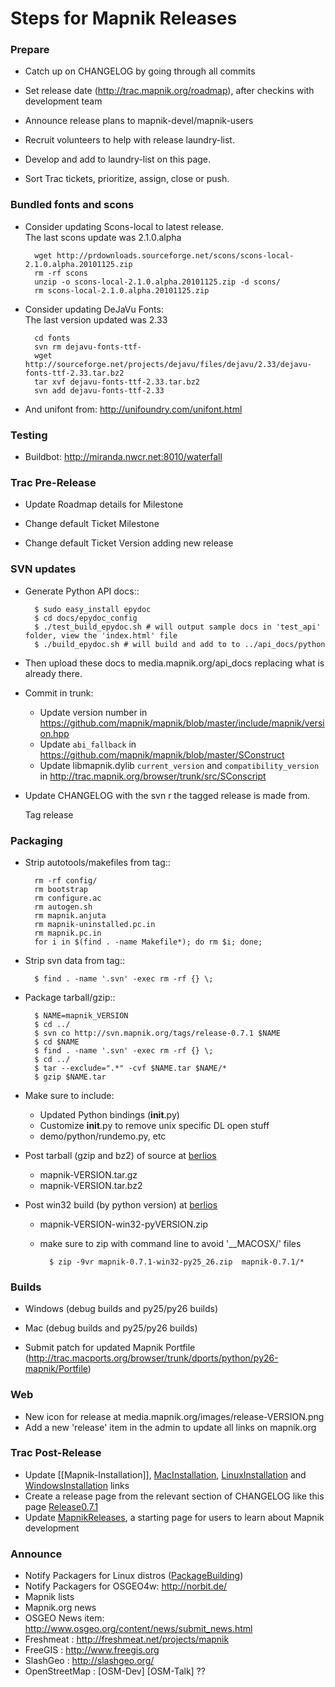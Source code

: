 <!-- Name: MapnikReleaseSteps -->
<!-- Version: 42 -->
<!-- Last-Modified: 2011/08/30 14:31:08 -->
<!-- Author: springmeyer -->
# Steps for Mapnik Releases
    
### Prepare
    
* Catch up on CHANGELOG by going through all commits
    
* Set release date (http://trac.mapnik.org/roadmap), after checkins with development team
    
* Announce release plans to mapnik-devel/mapnik-users
    
* Recruit volunteers to help with release laundry-list.
    
* Develop and add to laundry-list on this page.
    
* Sort Trac tickets, prioritize, assign, close or push.
    
### Bundled fonts and scons
    
* Consider updating Scons-local to latest release.  
  The last scons update was 2.1.0.alpha
    
        wget http://prdownloads.sourceforge.net/scons/scons-local-2.1.0.alpha.20101125.zip
        rm -rf scons
        unzip -o scons-local-2.1.0.alpha.20101125.zip -d scons/
        rm scons-local-2.1.0.alpha.20101125.zip
    
* Consider updating DeJaVu Fonts:  
  The last version updated was 2.33
    
        cd fonts
        svn rm dejavu-fonts-ttf-
        wget http://sourceforge.net/projects/dejavu/files/dejavu/2.33/dejavu-fonts-ttf-2.33.tar.bz2
        tar xvf dejavu-fonts-ttf-2.33.tar.bz2
        svn add dejavu-fonts-ttf-2.33
    
* And unifont from: http://unifoundry.com/unifont.html
    
### Testing

* Buildbot: http://miranda.nwcr.net:8010/waterfall
    
### Trac Pre-Release

* Update Roadmap details for Milestone
    
* Change default Ticket Milestone
    
* Change default Ticket Version adding new release
    
### SVN updates

* Generate Python API docs::
        
        $ sudo easy_install epydoc
        $ cd docs/epydoc_config
        $ ./test_build_epydoc.sh # will output sample docs in 'test_api' folder, view the 'index.html' file
        $ ./build_epydoc.sh # will build and add to to ../api_docs/python
    
* Then upload these docs to media.mapnik.org/api_docs replacing what is already there.
    
* Commit in trunk:
     * Update version number in https://github.com/mapnik/mapnik/blob/master/include/mapnik/version.hpp
     * Update `abi_fallback` in https://github.com/mapnik/mapnik/blob/master/SConstruct
     * Update libmapnik.dylib `current_version` and `compatibility_version` in http://trac.mapnik.org/browser/trunk/src/SConscript
    
* Update CHANGELOG with the svn r the tagged release is made from.
    
    Tag release
    
### Packaging
    
* Strip autotools/makefiles from tag::
    
        rm -rf config/
        rm bootstrap
        rm configure.ac
        rm autogen.sh
        rm mapnik.anjuta
        rm mapnik-uninstalled.pc.in
        rm mapnik.pc.in
        for i in $(find . -name Makefile*); do rm $i; done;
      
* Strip svn data from tag::
    
        $ find . -name '.svn' -exec rm -rf {} \;
    
* Package tarball/gzip::
    
        $ NAME=mapnik_VERSION
        $ cd ../
        $ svn co http://svn.mapnik.org/tags/release-0.7.1 $NAME
        $ cd $NAME
        $ find . -name '.svn' -exec rm -rf {} \;
        $ cd ../
        $ tar --exclude=".*" -cvf $NAME.tar $NAME/*
        $ gzip $NAME.tar
    
* Make sure to include:
    * Updated Python bindings (__init__.py)
    * Customize __init__.py to remove unix specific DL open stuff
    * demo/python/rundemo.py, etc
    
* Post tarball (gzip and bz2) of source at [berlios](http://developer.berlios.de/projects/mapnik)

    * mapnik-VERSION.tar.gz
    * mapnik-VERSION.tar.bz2
    
* Post win32 build (by python version) at [berlios](http://developer.berlios.de/projects/mapnik)

    * mapnik-VERSION-win32-pyVERSION.zip
    * make sure to zip with command line to avoid '__MACOSX/' files

            $ zip -9vr mapnik-0.7.1-win32-py25_26.zip  mapnik-0.7.1/*
    
### Builds

* Windows (debug builds and py25/py26 builds)

* Mac (debug builds and py25/py26 builds)
    
* Submit patch for updated Mapnik Portfile (http://trac.macports.org/browser/trunk/dports/python/py26-mapnik/Portfile)
    
### Web
      
* New icon for release at media.mapnik.org/images/release-VERSION.png
* Add a new 'release' item in the admin to update all links on mapnik.org
    
### Trac Post-Release

* Update [[Mapnik-Installation]], [MacInstallation](MacInstallation), [LinuxInstallation](https://github.com/mapnik/mapnik/wiki/LinuxInstallation) and [WindowsInstallation](WindowsInstallation) links
* Create a release page from the relevant section of CHANGELOG like this page [Release0.7.1](Release0.7.1)
* Update [MapnikReleases](MapnikReleases), a starting page for users to learn about Mapnik development
    
### Announce
    
* Notify Packagers for Linux distros ([PackageBuilding](PackageBuilding))
* Notify Packagers for OSGEO4w: http://norbit.de/
* Mapnik lists
* Mapnik.org news
* OSGEO News item: http://www.osgeo.org/content/news/submit_news.html
* Freshmeat : http://freshmeat.net/projects/mapnik
* FreeGIS : http://www.freegis.org
* SlashGeo : http://slashgeo.org/
* OpenStreetMap : [OSM-Dev] [OSM-Talk] ??
